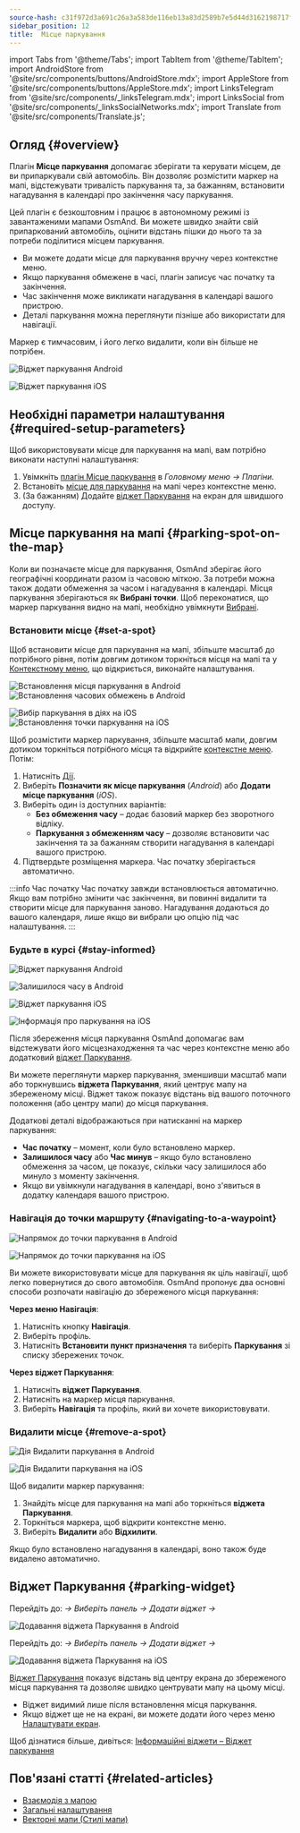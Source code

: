 ```yaml
---
source-hash: c31f972d3a691c26a3a583de116eb13a83d2589b7e5d44d3162198717f9b326f
sidebar_position: 12
title:  Місце паркування
---
```

import Tabs from '@theme/Tabs';
import TabItem from '@theme/TabItem';
import AndroidStore from '@site/src/components/buttons/AndroidStore.mdx';
import AppleStore from '@site/src/components/buttons/AppleStore.mdx';
import LinksTelegram from '@site/src/components/_linksTelegram.mdx';
import LinksSocial from '@site/src/components/_linksSocialNetworks.mdx';
import Translate from '@site/src/components/Translate.js';



## Огляд {#overview}

Плагін **Місце паркування** допомагає зберігати та керувати місцем, де ви припаркували свій автомобіль. Він дозволяє розмістити маркер на мапі, відстежувати тривалість паркування та, за бажанням, встановити нагадування в календарі про закінчення часу паркування.

Цей плагін є безкоштовним і працює в автономному режимі із завантаженими мапами OsmAnd. Ви можете швидко знайти свій припаркований автомобіль, оцінити відстань пішки до нього та за потреби поділитися місцем паркування.

- Ви можете додати місце для паркування вручну через контекстне меню.
- Якщо паркування обмежене в часі, плагін записує час початку та закінчення.
- Час закінчення може викликати нагадування в календарі вашого пристрою.
- Деталі паркування можна переглянути пізніше або використати для навігації.

Маркер є тимчасовим, і його легко видалити, коли він більше не потрібен.

<Tabs groupId="operating-systems" queryString="current-os">

<TabItem value="android" label="Android">

![Віджет паркування Android](@site/static/img/plugins/parking/parking_widget_android.png)

</TabItem>

<TabItem value="ios" label="iOS">

![Віджет паркування iOS](@site/static/img/plugins/parking/parking_widget_ios.png)

</TabItem>

</Tabs>


## Необхідні параметри налаштування {#required-setup-parameters}

Щоб використовувати місце для паркування на мапі, вам потрібно виконати наступні налаштування:

1. Увімкніть [плагін Місце паркування](../plugins/index.md#enable--disable) в *Головному меню → Плагіни*.
2. Встановіть [місце для паркування](#set-a-spot) на мапі через контекстне меню.
3. (За бажанням) Додайте [віджет Паркування](#parking-widget) на екран для швидшого доступу.


## Місце паркування на мапі {#parking-spot-on-the-map}

Коли ви позначаєте місце для паркування, OsmAnd зберігає його географічні координати разом із часовою міткою. За потреби можна також додати обмеження за часом і нагадування в календарі. Місця паркування зберігаються як **Вибрані точки**. Щоб переконатися, що маркер паркування видно на мапі, необхідно увімкнути [Вибрані](../personal/favorites.md).


### Встановити місце {#set-a-spot}

Щоб встановити місце для паркування на мапі, збільште масштаб до потрібного рівня, потім довгим дотиком торкніться місця на мапі та у [Контекстному меню](../map/map-context-menu.md), що відкриється, виконайте налаштування.

<Tabs groupId="operating-systems" queryString="current-os">

<TabItem value="android" label="Android">

![Встановлення місця паркування в Android](@site/static/img/plugins/parking/and_set_p_point_limit.png) ![Встановлення часових обмежень в Android](@site/static/img/plugins/parking/and_set_p_point4_.png)

</TabItem>

<TabItem value="ios" label="iOS">

![Вибір паркування в діях на iOS](@site/static/img/plugins/parking/ios_set_p_point2.png)  ![Встановлення точки паркування на iOS](@site/static/img/plugins/parking/ios_set_p_point3_-2.png)

</TabItem>

</Tabs>

Щоб розмістити маркер паркування, збільште масштаб мапи, довгим дотиком торкніться потрібного місця та відкрийте [контекстне меню](../map/map-context-menu.md). Потім:

1. Натисніть [Дії](../map/map-context-menu#actions).
2. Виберіть **Позначити як місце паркування** (*Android*) або **Додати місце паркування** (*iOS*).
3. Виберіть один із доступних варіантів:
   - **Без обмеження часу** – додає базовий маркер без зворотного відліку.
   - **Паркування з обмеженням часу** – дозволяє встановити час закінчення та за бажанням створити нагадування в календарі вашого пристрою.
4. Підтвердьте розміщення маркера. Час початку зберігається автоматично.

:::info Час початку
Час початку завжди встановлюється автоматично. Якщо вам потрібно змінити час закінчення, ви повинні видалити та створити місце для паркування заново. Нагадування додаються до вашого календаря, лише якщо ви вибрали цю опцію під час налаштування.
:::


### Будьте в курсі {#stay-informed}

<Tabs groupId="operating-systems" queryString="current-os">

<TabItem value="android" label="Android">

![Віджет паркування Android](@site/static/img/plugins/parking/parking_widget_android.png)

![Залишилося часу в Android](@site/static/img/plugins/parking/and_parking_info_left.png)

</TabItem>

<TabItem value="ios" label="iOS">

![Віджет паркування iOS](@site/static/img/plugins/parking/parking_widget_ios.png)

![Інформація про паркування на iOS](@site/static/img/plugins/parking/ios_parking_info.png)


</TabItem>

</Tabs>

Після збереження місця паркування OsmAnd допомагає вам відстежувати його місцезнаходження та час через контекстне меню або додатковий [віджет Паркування](#parking-widget).

Ви можете переглянути маркер паркування, зменшивши масштаб мапи або торкнувшись **віджета Паркування**, який центрує мапу на збереженому місці. Віджет також показує відстань від вашого поточного положення (або центру мапи) до місця паркування.

Додаткові деталі відображаються при натисканні на маркер паркування:

- **Час початку** – момент, коли було встановлено маркер.
- **Залишилося часу** або **Час минув** – якщо було встановлено обмеження за часом, це показує, скільки часу залишилося або минуло з моменту закінчення.
- Якщо ви увімкнули нагадування в календарі, воно з'явиться в додатку календаря вашого пристрою.


### Навігація до точки маршруту {#navigating-to-a-waypoint}

<Tabs groupId="operating-systems" queryString="current-os">

<TabItem value="android" label="Android">

![Напрямок до точки паркування в Android](@site/static/img/plugins/parking/and_navigating_to_parking.png)

</TabItem>

<TabItem value="ios" label="iOS">

![Напрямок до точки паркування на iOS](@site/static/img/plugins/parking/ios_going_to_parking.png)

</TabItem>

</Tabs>

Ви можете використовувати місце для паркування як ціль навігації, щоб легко повернутися до свого автомобіля. OsmAnd пропонує два основні способи розпочати навігацію до збереженого місця паркування:

**Через меню Навігація**:

  1. Натисніть кнопку **Навігація**.
  2. Виберіть профіль.
  3. Натисніть **Встановити пункт призначення** та виберіть **Паркування** зі списку збережених точок.

**Через віджет Паркування**:

  1. Натисніть **віджет Паркування**.
  2. Натисніть на маркер місця паркування.
  3. Виберіть **Навігація** та профіль, який ви хочете використовувати.


### Видалити місце {#remove-a-spot}

<Tabs groupId="operating-systems" queryString="current-os">

<TabItem value="android" label="Android">

![Дія Видалити паркування в Android](@site/static/img/map/context_menu_limited_parking.png)

</TabItem>

<TabItem value="ios" label="iOS">

<!-- ![Action Delete Parking in Android](@site/static/img/map/context_menu_limited_parking.png) -->
  
![Дія Видалити паркування на iOS](@site/static/img/map/context_menu_limited_parking_ios.png)

</TabItem>

</Tabs>

Щоб видалити маркер паркування:

1. Знайдіть місце для паркування на мапі або торкніться **віджета Паркування**.
2. Торкніться маркера, щоб відкрити контекстне меню.
3. Виберіть **Видалити** або **Відхилити**.

Якщо було встановлено нагадування в календарі, воно також буде видалено автоматично.


## Віджет Паркування {#parking-widget}

<Tabs groupId="operating-systems" queryString="current-os">

<TabItem value="android" label="Android">

Перейдіть до: *<Translate android="true" ids="shared_string_menu,map_widget_config"/> → Виберіть панель → Додати віджет → <Translate android="true" ids="map_widget_parking"/>*

![Додавання віджета Паркування в Android](@site/static/img/plugins/parking/and_adding_parking_widget_andr.png)

</TabItem>

<TabItem value="ios" label="iOS">

Перейдіть до: *<Translate ios="true" ids="shared_string_menu,layer_map_appearance"/> → Виберіть панель → Додати віджет → <Translate ios="true" ids="parking_place"/>*

![Додавання віджета Паркування на iOS](@site/static/img/plugins/parking/ios_adding_parking_widget-2.png)

</TabItem>

</Tabs>

[Віджет Паркування](../widgets/info-widgets.md#parking-widget) показує відстань від центру екрана до збереженого місця паркування та дозволяє швидко центрувати мапу на цьому місці.

- Віджет видимий лише після встановлення місця паркування.
- Якщо віджет ще не на екрані, ви можете додати його через меню [Налаштувати екран](../widgets/configure-screen.md).

Щоб дізнатися більше, дивіться: [Інформаційні віджети – Віджет паркування](https://osmand.net/docs/user/widgets/info-widgets#parking-widget)


## Пов'язані статті {#related-articles}

- [Взаємодія з мапою](../../user/map/interact-with-map.md)
- [Загальні налаштування](../../user/personal/global-settings.md)
- [Векторні мапи (Стилі мапи)](../../user/map/vector-maps.md)
